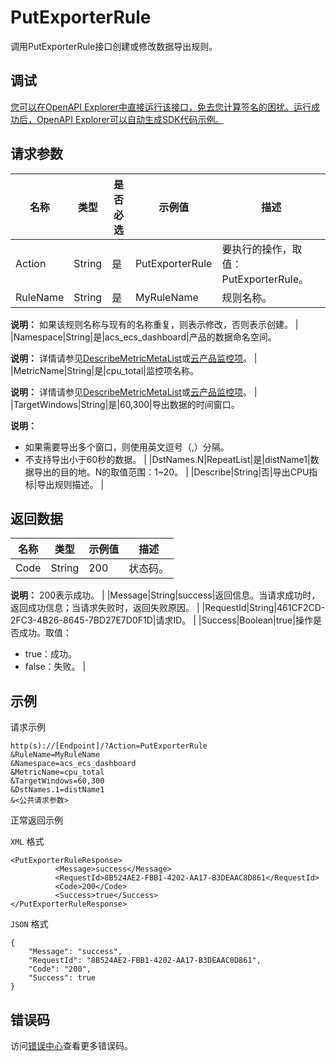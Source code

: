 # PutExporterRule

调用PutExporterRule接口创建或修改数据导出规则。

## 调试

[您可以在OpenAPI Explorer中直接运行该接口，免去您计算签名的困扰。运行成功后，OpenAPI Explorer可以自动生成SDK代码示例。](https://api.aliyun.com/#product=Cms&api=PutExporterRule&type=RPC&version=2019-01-01)

## 请求参数

|名称|类型|是否必选|示例值|描述|
|--|--|----|---|--|
|Action|String|是|PutExporterRule|要执行的操作，取值：PutExporterRule。 |
|RuleName|String|是|MyRuleName|规则名称。

 **说明：** 如果该规则名称与现有的名称重复，则表示修改，否则表示创建。 |
|Namespace|String|是|acs\_ecs\_dashboard|产品的数据命名空间。

 **说明：** 详情请参见[DescribeMetricMetaList](~~98846~~)或[云产品监控项](~~163515~~)。 |
|MetricName|String|是|cpu\_total|监控项名称。

 **说明：** 详情请参见[DescribeMetricMetaList](~~98846~~)或[云产品监控项](~~163515~~)。 |
|TargetWindows|String|是|60,300|导出数据的时间窗口。

 **说明：**

-   如果需要导出多个窗口，则使用英文逗号（,）分隔。
-   不支持导出小于60秒的数据。 |
|DstNames.N|RepeatList|是|distName1|数据导出的目的地。N的取值范围：1~20。 |
|Describe|String|否|导出CPU指标|导出规则描述。 |

## 返回数据

|名称|类型|示例值|描述|
|--|--|---|--|
|Code|String|200|状态码。

 **说明：** 200表示成功。 |
|Message|String|success|返回信息。当请求成功时，返回成功信息；当请求失败时，返回失败原因。 |
|RequestId|String|461CF2CD-2FC3-4B26-8645-7BD27E7D0F1D|请求ID。 |
|Success|Boolean|true|操作是否成功。取值：

 -   true：成功。
-   false：失败。 |

## 示例

请求示例

```
http(s)://[Endpoint]/?Action=PutExporterRule
&RuleName=MyRuleName
&Namespace=acs_ecs_dashboard
&MetricName=cpu_total
&TargetWindows=60,300
&DstNames.1=distName1
&<公共请求参数>
```

正常返回示例

`XML` 格式

```
<PutExporterRuleResponse>
		  <Message>success</Message>
		  <RequestId>8B524AE2-FBB1-4202-AA17-B3DEAAC8D861</RequestId>
		  <Code>200</Code>
		  <Success>true</Success>
</PutExporterRuleResponse>
```

`JSON` 格式

```
{
	"Message": "success",
	"RequestId": "8B524AE2-FBB1-4202-AA17-B3DEAAC8D861",
	"Code": "200",
	"Success": true
}
```

## 错误码

访问[错误中心](https://error-center.alibabacloud.com/status/product/Cms)查看更多错误码。

